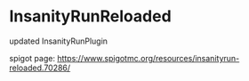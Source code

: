 # InsanityRunReloaded
updated InsanityRunPlugin

spigot page: https://www.spigotmc.org/resources/insanityrun-reloaded.70286/
